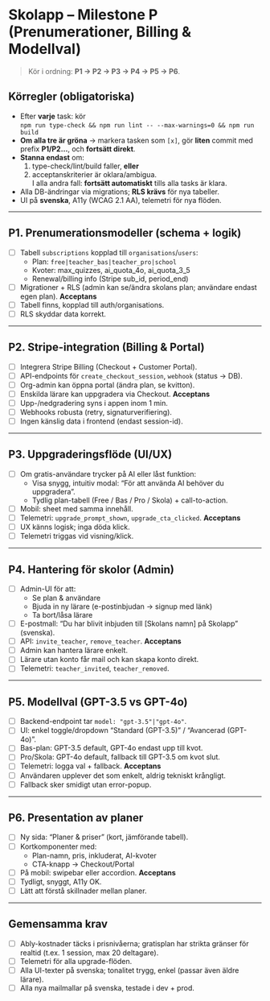 # Skolapp – Milestone P (Prenumerationer, Billing & Modellval)

> Kör i ordning: **P1 → P2 → P3 → P4 → P5 → P6**.

## Körregler (obligatoriska)
- Efter **varje** task: kör  
  `npm run type-check && npm run lint -- --max-warnings=0 && npm run build`
- **Om alla tre är gröna** → markera tasken som `[x]`, gör **liten** commit med prefix **P1/P2…**, och **fortsätt direkt**.
- **Stanna endast** om:
  1) type-check/lint/build faller, **eller**  
  2) acceptanskriterier är oklara/ambigua.  
  I alla andra fall: **fortsätt automatiskt** tills alla tasks är klara.
- Alla DB-ändringar via migrations; **RLS krävs** för nya tabeller.
- UI på **svenska**, A11y (WCAG 2.1 AA), telemetri för nya flöden.

---

## P1. Prenumerationsmodeller (schema + logik)
- [ ] Tabell `subscriptions` kopplad till `organisations`/`users`:
  - Plan: `free|teacher_bas|teacher_pro|school`
  - Kvoter: max_quizzes, ai_quota_4o, ai_quota_3_5
  - Renewal/billing info (Stripe sub_id, period_end)
- [ ] Migrationer + RLS (admin kan se/ändra skolans plan; användare endast egen plan).
**Acceptans**
- [ ] Tabell finns, kopplad till auth/organisations.
- [ ] RLS skyddar data korrekt.

---

## P2. Stripe-integration (Billing & Portal)
- [ ] Integrera Stripe Billing (Checkout + Customer Portal).
- [ ] API-endpoints för `create_checkout_session`, `webhook` (status → DB).
- [ ] Org-admin kan öppna portal (ändra plan, se kvitton).
- [ ] Enskilda lärare kan uppgradera via Checkout.
**Acceptans**
- [ ] Upp-/nedgradering syns i appen inom 1 min.
- [ ] Webhooks robusta (retry, signaturverifiering).
- [ ] Ingen känslig data i frontend (endast session-id).

---

## P3. Uppgraderingsflöde (UI/UX)
- [ ] Om gratis-användare trycker på AI eller låst funktion:
  - Visa snygg, intuitiv modal: “För att använda AI behöver du uppgradera”.
  - Tydlig plan-tabell (Free / Bas / Pro / Skola) + call-to-action.
- [ ] Mobil: sheet med samma innehåll.
- [ ] Telemetri: `upgrade_prompt_shown`, `upgrade_cta_clicked`.
**Acceptans**
- [ ] UX känns logisk; inga döda klick.
- [ ] Telemetri triggas vid visning/klick.

---

## P4. Hantering för skolor (Admin)
- [ ] Admin-UI för att:
  - Se plan & användare
  - Bjuda in ny lärare (e-postinbjudan → signup med länk)
  - Ta bort/låsa lärare
- [ ] E-postmall: “Du har blivit inbjuden till [Skolans namn] på Skolapp” (svenska).
- [ ] API: `invite_teacher`, `remove_teacher`.
**Acceptans**
- [ ] Admin kan hantera lärare enkelt.
- [ ] Lärare utan konto får mail och kan skapa konto direkt.
- [ ] Telemetri: `teacher_invited`, `teacher_removed`.

---

## P5. Modellval (GPT-3.5 vs GPT-4o)
- [ ] Backend-endpoint tar `model: "gpt-3.5"|"gpt-4o"`.
- [ ] UI: enkel toggle/dropdown “Standard (GPT-3.5)” / “Avancerad (GPT-4o)”.
- [ ] Bas-plan: GPT-3.5 default, GPT-4o endast upp till kvot.
- [ ] Pro/Skola: GPT-4o default, fallback till GPT-3.5 om kvot slut.
- [ ] Telemetri: logga val + fallback.
**Acceptans**
- [ ] Användaren upplever det som enkelt, aldrig tekniskt krångligt.
- [ ] Fallback sker smidigt utan error-popup.

---

## P6. Presentation av planer
- [ ] Ny sida: “Planer & priser” (kort, jämförande tabell).
- [ ] Kortkomponenter med:
  - Plan-namn, pris, inkluderat, AI-kvoter
  - CTA-knapp → Checkout/Portal
- [ ] På mobil: swipebar eller accordion.
**Acceptans**
- [ ] Tydligt, snyggt, A11y OK.
- [ ] Lätt att förstå skillnader mellan planer.

---

## Gemensamma krav
- [ ] Ably-kostnader täcks i prisnivåerna; gratisplan har strikta gränser för realtid (t.ex. 1 session, max 20 deltagare).
- [ ] Telemetri för alla upgrade-flöden.
- [ ] Alla UI-texter på svenska; tonalitet trygg, enkel (passar även äldre lärare).
- [ ] Alla nya mailmallar på svenska, testade i dev + prod.
